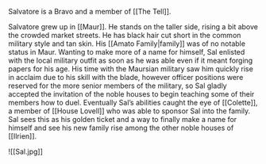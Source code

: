 Salvatore is a Bravo and a member of [[The Tell]]. 

Salvatore grew up in [[Maur]]. He stands on the taller side, rising a bit above the crowded market streets. He has black hair cut short in the common military style and tan skin. His [[Amato Family|family]] was of no notable status in Maur. Wanting to make more of a name for himself, Sal enlisted with the local military outfit as soon as he was able even if it meant forging papers for his age. His time with the Maursian military saw him quickly rise in acclaim due to his skill with the blade, however officer positions were reserved for the more senior members of the military, so Sal gladly accepted the invitation of the noble houses to begin teaching some of their members how to duel. Eventually Sal’s abilities caught the eye of [[Colette]], a member of [[House Lovell]] who was able to sponsor Sal into the family. Sal sees this as his golden ticket and a way to finally make a name for himself and see his new family rise among the other noble houses of [[Ilrien]].

![[Sal.jpg]]